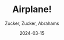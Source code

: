 ---
title: Airplane!
subtitle: Zucker, Zucker, Abrahams
type: movie
image: ./images/airplane.jpg
link: https://www.themoviedb.org/movie/813-airplane
date: 2024-03-15
year: 1980
---